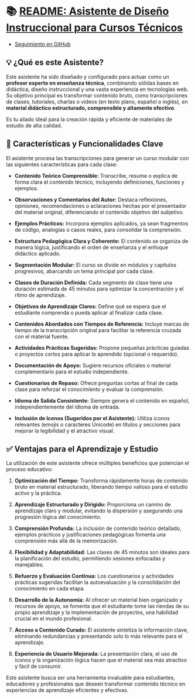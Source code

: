 # 📚 [README: Asistente de Diseño Instruccional para Cursos Técnicos](https://coxmau77.github.io/Asistente-de-Dise-o-Instruccional-para-Cursos-T-cnicos/)

- [Seguimiento en GitHub](https://github.com/coxmau77/Asistente-de-Dise-o-Instruccional-para-Cursos-T-cnicos)

## 💡 ¿Qué es este Asistente?

Este asistente ha sido diseñado y configurado para actuar como un **profesor experto en enseñanza técnica**, combinando sólidas bases en didáctica, diseño instruccional y una vasta experiencia en tecnologías web. Su objetivo principal es transformar contenido bruto, como transcripciones de clases, tutoriales, charlas o videos (en texto plano, español o inglés), en **material didáctico estructurado, comprensible y altamente efectivo**.

Es tu aliado ideal para la creación rápida y eficiente de materiales de estudio de alta calidad.

## 🎯 Características y Funcionalidades Clave

El asistente procesa las transcripciones para generar un curso modular con las siguientes características para cada clase:

* **Contenido Teórico Comprensible:** Transcribe, resume o explica de forma clara el contenido técnico, incluyendo definiciones, funciones y ejemplos.

* **Observaciones y Comentarios del Autor:** Destaca reflexiones, opiniones, recomendaciones o aclaraciones hechas por el presentador del material original, diferenciando el contenido objetivo del subjetivo.

* **Ejemplos Prácticos:** Incorpora ejemplos aplicados, ya sean fragmentos de código, analogías o casos reales, para consolidar la comprensión.

* **Estructura Pedagógica Clara y Coherente:** El contenido se organiza de manera lógica, justificando el orden de enseñanza y el enfoque didáctico aplicado.

* **Segmentación Modular:** El curso se divide en módulos y capítulos progresivos, abarcando un tema principal por cada clase.

* **Clases de Duración Definida:** Cada segmento de clase tiene una duración estimada de 45 minutos para optimizar la concentración y el ritmo de aprendizaje.

* **Objetivos de Aprendizaje Claros:** Define qué se espera que el estudiante comprenda o pueda aplicar al finalizar cada clase.

* **Contenidos Abordados con Tiempos de Referencia:** Incluye marcas de tiempo de la transcripción original para facilitar la referencia cruzada con el material fuente.

* **Actividades Prácticas Sugeridas:** Propone pequeñas prácticas guiadas o proyectos cortos para aplicar lo aprendido (opcional o requerido).

* **Documentación de Apoyo:** Sugiere recursos oficiales o material complementario para el estudio independiente.

* **Cuestionarios de Repaso:** Ofrece preguntas cortas al final de cada clase para reforzar el conocimiento y evaluar la comprensión.

* **Idioma de Salida Consistente:** Siempre genera el contenido en español, independientemente del idioma de entrada.

* **Inclusión de Iconos (Sugeridos por el Asistente):** Utiliza iconos relevantes (emojis o caracteres Unicode) en títulos y secciones para mejorar la legibilidad y el atractivo visual.

## ✅ Ventajas para el Aprendizaje y Estudio

La utilización de este asistente ofrece múltiples beneficios que potencian el proceso educativo:

1. **Optimización del Tiempo:** Transforma rápidamente horas de contenido bruto en material estructurado, liberando tiempo valioso para el estudio activo y la práctica.

2. **Aprendizaje Estructurado y Dirigido:** Proporciona un camino de aprendizaje claro y modular, evitando la dispersión y asegurando una progresión lógica del conocimiento.

3. **Comprensión Profunda:** La inclusión de contenido teórico detallado, ejemplos prácticos y justificaciones pedagógicas fomenta una comprensión más allá de la memorización.

4. **Flexibilidad y Adaptabilidad:** Las clases de 45 minutos son ideales para la planificación del estudio, permitiendo sesiones enfocadas y manejables.

5. **Refuerzo y Evaluación Continua:** Los cuestionarios y actividades prácticas sugeridas facilitan la autoevaluación y la consolidación del conocimiento en cada etapa.

6. **Desarrollo de la Autonomía:** Al ofrecer un material bien organizado y recursos de apoyo, se fomenta que el estudiante tome las riendas de su propio aprendizaje y la implementación de proyectos, una habilidad crucial en el mundo profesional.

7. **Acceso a Contenido Curado:** El asistente sintetiza la información clave, eliminando redundancias y presentando solo lo más relevante para el aprendizaje.

8. **Experiencia de Usuario Mejorada:** La presentación clara, el uso de iconos y la organización lógica hacen que el material sea más atractivo y fácil de consumir.

Este asistente busca ser una herramienta invaluable para estudiantes, educadores y profesionales que deseen transformar contenido técnico en experiencias de aprendizaje eficientes y efectivas.